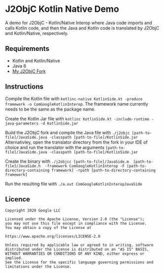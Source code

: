 # J2ObjC Kotlin Native Demo
A demo for J2ObjC - Kotlin/Native Interop where Java code imports and calls Kotlin code, and then the Java and Kotlin code is translated by J2ObjC and Kotlin/Native, respectively.

## Requirements
- Kotlin and Kotlin/Native
- Java 8
- [My J2ObjC Fork](https://github.com/dhwitz/j2objc/tree/kotlin-native)

## Instructions
Compile the Kotlin file with `kotlinc-native KotlinSide.kt -produce framework -o ComGoogleKotlinInterop`. The framework name currently needs to be the same as the package name.

Create the Kotlin Jar file with `kotlinc KotlinSide.kt -include-runtime -java-parameters -d KotlinSide.jar`

Build the J2ObjC fork and compile the Java file with `./j2objc [path-to-file]/JavaSide.java -classpath [path-to-file]/KotlinSide.jar`
Alternativley, open the translator directory from the fork in your IDE of choice and run the translator with the arguments `[path-to-file]/JavaSide.java -classpath [path-to-file]/KotlinSide.jar`

Create the binary with `./j2objcc [path-to-file]/JavaSide.m  [path-to-file]/JavaSide.h  -framework ComGoogleKotlinInterop -F [path-to-directory-containing framework] -rpath [path-to-directory-containing framework]`

Run the resulting file with `./a.out ComGoogleKotlinInteropJavaSide`

## Licence
    Copyright 2020 Google LLC

    Licensed under the Apache License, Version 2.0 (the "License");
    you may not use this file except in compliance with the License.
    You may obtain a copy of the License at

    https://www.apache.org/licenses/LICENSE-2.0

    Unless required by applicable law or agreed to in writing, software
    distributed under the License is distributed on an "AS IS" BASIS,
    WITHOUT WARRANTIES OR CONDITIONS OF ANY KIND, either express or implied.
    See the License for the specific language governing permissions and
    limitations under the License.
